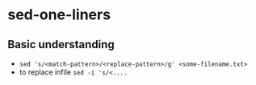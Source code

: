 # sed-one-liners

## Basic understanding
- `sed 's/<match-pattern>/<replace-pattern>/g' <some-filename.txt>`
- to replace infile `sed -i 's/<....`


